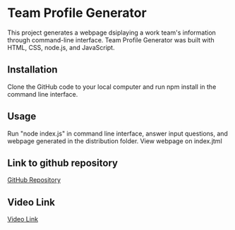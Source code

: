 # Team Profile Generator

This project generates a webpage dsiplaying a work team's information through command-line interface. Team Profile Generator was built with HTML, CSS, node.js, and JavaScript.

## Installation

Clone the GitHub code to your local computer and run npm install in the command line interface. 

## Usage
Run "node index.js" in command line interface, answer input questions, and webpage generated in the distribution folder. View webpage on index.jtml

## Link to github repository

[GitHub Repository](https://github.com/Qaizen/team-profile-generator)

## Video Link

[Video Link](https://youtu.be/JiwDQ8MsAho)